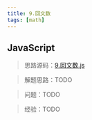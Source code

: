 ```yaml
---
title: 9.回文数
tags: [math]
---
```


## JavaScript

> 思路源码：[9.回文数.js](https://github.com/youngjuning/youngjuning.github.io/blob/main/docs/leetcode/9.回文数.js)

> 解题思路：TODO

> 问题：TODO

> 经验：TODO
